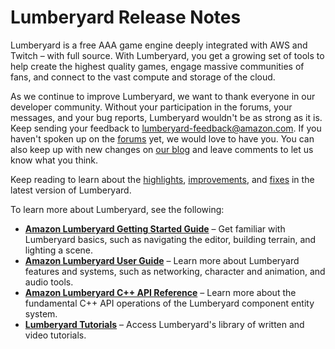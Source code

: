 # Lumberyard Release Notes<a name="lumberyard-relnotes-intro"></a>

Lumberyard is a free AAA game engine deeply integrated with AWS and Twitch – with full source. With Lumberyard, you get a growing set of tools to help create the highest quality games, engage massive communities of fans, and connect to the vast compute and storage of the cloud.

As we continue to improve Lumberyard, we want to thank everyone in our developer community. Without your participation in the forums, your messages, and your bug reports, Lumberyard wouldn't be as strong as it is. Keep sending your feedback to lumberyard-feedback@amazon.com. If you haven't spoken up on the [forums](https://forums.awsgametech.com/) yet, we would love to have you. You can also keep up with new changes on [our blog](https://aws.amazon.com/blogs/?filtered-posts.q=Lumberyard&filtered-posts.q_operator=AND&awsf.blog-master-category=category%23game-development) and leave comments to let us know what you think.

Keep reading to learn about the [highlights](lumberyard-v1.21.md#lumberyard-v1.21-highlights), [improvements](lumberyard-v1.21-improvements-changes.md), and [fixes](lumberyard-v1.21-fixes.md) in the latest version of Lumberyard.

To learn more about Lumberyard, see the following:
+ **[Amazon Lumberyard Getting Started Guide](https://docs.aws.amazon.com/lumberyard/latest/gettingstartedguide/)** – Get familiar with Lumberyard basics, such as navigating the editor, building terrain, and lighting a scene. 
+ **[Amazon Lumberyard User Guide](https://docs.aws.amazon.com/lumberyard/latest/userguide/)** – Learn more about Lumberyard features and systems, such as networking, character and animation, and audio tools.
+ **[Amazon Lumberyard C\+\+ API Reference](https://docs.aws.amazon.com/lumberyard/latest/apireference/)** – Learn more about the fundamental C\+\+ API operations of the Lumberyard component entity system. 
+ **[Lumberyard Tutorials](https://gamedev.amazon.com/forums/tutorials)** – Access Lumberyard's library of written and video tutorials.